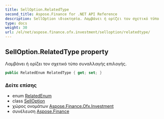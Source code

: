 ```yaml
---
title: SellOption.RelatedType
second_title: Aspose.Finance for .NET API Reference
description: SellOption ιδιοκτησία. Λαμβάνει ή ορίζει τον σχετικό τύπο συναλλαγής επιλογής.
type: docs
weight: 30
url: /el/net/aspose.finance.ofx.investment/selloption/relatedtype/
---
```

## SellOption.RelatedType property

Λαμβάνει ή ορίζει τον σχετικό τύπο συναλλαγής επιλογής.

```csharp
public RelatedEnum RelatedType { get; set; }
```

### Δείτε επίσης

* enum [RelatedEnum](../../relatedenum/)
* class [SellOption](../)
* χώρος ονομάτων [Aspose.Finance.Ofx.Investment](../../selloption/)
* συνέλευση [Aspose.Finance](../../../)



